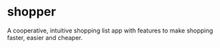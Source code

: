 # shopper
A cooperative, intuitive shopping list app with features to make shopping faster, easier and cheaper.
